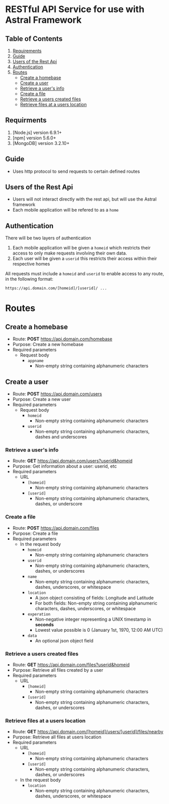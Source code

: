 # RESTful API Service for use with Astral Framework 

<a name="table-of-contents"></a>
## Table of Contents
1. [Requirements](#requirments)
2. [Guide](#guide)
3. [Users of the Rest Api](#api-users)
4. [Authentication](#auth)
5. [Routes](#routes)
   * [Create a homebase](#post-homebase)
   * [Create a user](#post-user)
   * [Retrieve a user's info](#get-user)
   * [Create a file](#post-file)
   * [Retrieve a users created files](#get-created-files)
   * [Retrieve files at a users location](#get-nearby-files)

<a name="requirments"></a>
## Requirments 
1. [Node.js] version 6.9.1+
2. [npm] version 5.6.0+
3. [MongoDB] version 3.2.10+

<a name="guide"></a>
 ## Guide
 * Uses http protocol to send requests to certain defined routes 

<a name="api-users"></a>
 ## Users of the Rest Api
 * Users will not interact directly with the rest api, but will use the Astral framework
 * Each mobile application will be refered to as a ```home```
 
<a name="auth"></a>
 ## Authentication
 There will be two layers of authentication
 1. Each mobile application will be given a ```homeid``` which restricts their access to only make requests involving their own data.
 2. Each user will be given a ```userid``` this restricts their access within their respective homes 
 
 All requests must include a ```homeid``` and ```userid``` to enable access to any route, in the following format:
 ```
 https://api.domain.com/[homeid]/[userid]/ ...
 ```
<a name="routes"></a>
 # Routes 
 
  <a name="post-homebase"></a>
 ## Create a homebase
 * Route: __POST__ https://api.domain.com/homebase
 * Purpose: Create a new homebase
 * Required parameters
   * Request body
     * `appname`
       * Non-empty string containing alphanumeric characters
 
 <a name="post-user"></a>
 ## Create a user
 * Route: __POST__ https://api.domain.com/users
 * Purpose: Create a new user
 * Required parameters
   * Request body
     * `homeid`
       * Non-empty string containing alphanumeric characters
     * `userid`
       * Non-empty string containing alphanumeric characters, dashes and underscores
 
<a name="get-user"></a>
### Retrieve a user's info
* Route: __GET__ https://api.domain.com/users?userid&homeid
* Purpose: Get information about a user: userid,  etc
* Required parameters
  * URL
    * `[homeid]`
      * Non-empty string containing alphanumeric characters
    * `[userid]`
      * Non-empty string containing alphanumeric characters, dashes, or underscore

<a name="post-file"></a>
### Create a file
* Route: __POST__ https://api.domain.com/files
* Purpose: Create a file 
* Required parameters
  * In the request body
    * `homeid`
      * Non-empty string containing alphanumeric characters
    * `userid`
      * Non-empty string containing alphanumeric characters, dashes, or underscores
    * `name`
      * Non-empty string containing alphanumeric characters, dashes, underscores, or whitespace    
    * `location`
      * A json object consisting of fields: Longitude and Latitude
      * For both fields: Non-empty string containing alphanumeric characters, dashes, underscores, or whitespace
    * `experation`
      * Non-negative integer representing a UNIX timestamp in __seconds__
      * Lowest value possible is 0 (January 1st, 1970, 12:00 AM UTC) 
    * `data`
      * An optional json object field
 
<a name="get-created-files"></a>
### Retrieve a users created files
* Route: __GET__ https://api.domain.com/files?userid&homeid
* Purpose: Retrieve all files created by a user 
* Required parameters
  * URL
    * `[homeid]`
      * Non-empty string containing alphanumeric characters
    * `[userid]`
      * Non-empty string containing alphanumeric characters, dashes, or underscores

<a name="get-nearby-files"></a>
### Retrieve files at a users location
* Route: __GET__ https://api.domain.com/[homeid]/users/[userid]/files/nearby
* Purpose: Retrieve all files at users location
* Required parameters
  * URL
    * `[homeid]`
      * Non-empty string containing alphanumeric characters
    * `[userid]`
      * Non-empty string containing alphanumeric characters, dashes, or underscores   
  * In the request body
    * `location`
      * Non-empty string containing alphanumeric characters, dashes, underscores, or whitespace
 
 
